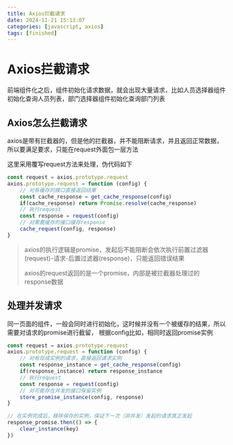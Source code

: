 ```yaml
---
title: Axios拦截请求
date: 2024-11-21 15:13:07
categories: [javascript, axios]
tags: [finished]
---
```


# Axios拦截请求

前端组件化之后，组件初始化请求数据，就会出现大量请求，比如人员选择器组件初始化查询人员列表，部门选择器组件初始化查询部门列表

## Axios怎么拦截请求

axios是带有拦截器的，但是他的拦截器，并不能阻断请求，并且返回正常数据，所以要满足要求，只能在request外面包一层方法

这里采用覆写request方法来处理，伪代码如下

```javascript
const request = axios.prototype.request
axios.prototype.request = function (config) {
    // 对有缓存的接口直接返回结果
    const cache_response = get_cache_response(config)
    if(cache_response) return Promise.resolve(cache_response)
    // 执行request
    const response = request(config)
    // 对需要缓存的接口缓存response
    cache_request(config, response)
}
```

> axios的执行逻辑是promise，发起后不能阻断会依次执行前置过滤器(request)-请求-后置过滤器(response)，只能返回错误结果
> 
> axios的request返回的是一个promise，内部是被拦截器处理过的response数据

## 处理并发请求
同一页面的组件，一般会同时进行初始化，这时候并没有一个被缓存的结果，所以需要对请求的promise进行截留，
根据config比如，相同时返回promise实例

```javascript
const request = axios.prototype.request
axios.prototype.request = function (config) {
    // 对有现成实例的请求，直接返回请求实例
    const response_instance = get_cache_response(config)
    if(response_instance) return response_instance
    // 执行request
    const response = request(config)
    // 对可能存在并发的接口保留实例
    store_promise_instance(config, response)
}

// 在实例完成后，移除保存的实例，保证下一次（非并发）发起的请求真正发起
response_promise.then(() => {
    clear_instance(key)
})
```